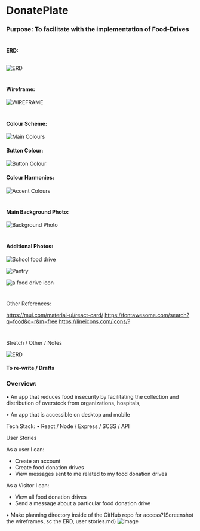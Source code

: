 # DonatePlate 
###  Purpose: To facilitate with the implementation of Food-Drives
#
#### ERD:
##
![ERD](https://github.com/uzernamex/DonatePlate/blob/feature-donations-list/frontend/docs/ERD.png?raw=true)
#
#### Wireframe:
![WIREFRAME](https://github.com/uzernamex/DonatePlate/blob/feature-donations-list/frontend/docs/WIREFRAME.png?raw=true)
#
#### Colour Scheme:
![Main Colours](https://github.com/uzernamex/DonatePlate/blob/feature-donations-list/frontend/docs/ColourScheme.png?raw=true)
#### Button Colour:
![Button Colour](https://github.com/uzernamex/DonatePlate/blob/feature-donations-list/frontend/docs/Button.png?raw=true)

#### Colour Harmonies:
![Accent Colours](https://github.com/uzernamex/DonatePlate/blob/feature-donations-list/frontend/docs/ColourHarmonies(Button).png?raw=true)
#
#### Main Background Photo:
![Background Photo](https://github.com/uzernamex/DonatePlate/blob/feature-donations-list/frontend/docs/backgroundImage.jpg?raw=true)
#
#### Additional Photos:
![School food drive](https://github.com/uzernamex/DonatePlate/blob/feature-donations-list/frontend/docs/FoodDrive(School).png?raw=true)


![Pantry](https://github.com/uzernamex/DonatePlate/blob/feature-donations-list/frontend/docs/Non-perishable%20food%20items.png?raw=true)

![a food drive icon](https://github.com/uzernamex/DonatePlate/blob/feature-donations-list/frontend/docs/Icon-FoodDonation.png?raw=true)
![]()
![]()
![]()
![]()
![]()
![]()
#
Other References:

https://mui.com/material-ui/react-card/
https://fontawesome.com/search?q=food&o=r&m=free
https://lineicons.com/icons/?
#
#
Stretch / Other / Notes

![ERD](https://github.com/uzernamex/DonatePlate/blob/main/frontend/docs/ERD.png?raw=true)


#### To re-write / Drafts

### Overview:
• An app that reduces food insecurity by facilitating the collection and distribution of overstock from organizations, hospitals,

• An app that is accessible on desktop and mobile

Tech Stack:
• React / Node / Express / SCSS / API

User Stories

As a user I can:

- Create an account
- Create food donation drives
- View messages sent to me related to my food donation drives

As a Visitor I can:

- View all food donation drives
- Send a message about a particular food donation drive


• Make planning directory inside of the GitHub repo for access?(Screenshot the wireframes, sc the ERD, user stories.md)
![image](https://github.com/uzernamex/DonatePlate/assets/113137050/9e8f2bd9-8d18-4228-b6c8-54f07c7fd6f8)
